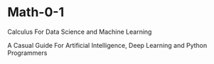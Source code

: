 # Math-0-1
Calculus For Data Science and Machine Learning

A Casual Guide For Artificial Intelligence, Deep Learning and Python Programmers
